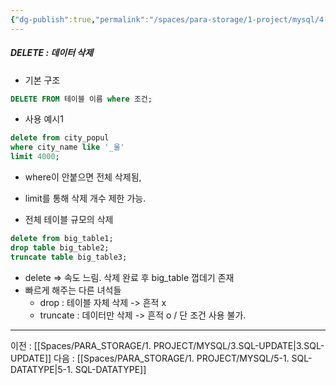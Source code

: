 ```yaml
---
{"dg-publish":true,"permalink":"/spaces/para-storage/1-project/mysql/4-sql-delete/"}
---
```


##### DELETE : 데이터 삭제
- 기본 구조
```sql
DELETE FROM 테이블 이름 where 조건;
```

- 사용 예시1
```SQL
delete from city_popul
where city_name like '_울'
limit 4000;
```
- where이 안붙으면 전체 삭제됨,
- limit를 통해 삭제 개수 제한 가능.


- 전체 테이블 규모의 삭제
```sql
delete from big_table1;
drop table big_table2;
truncate table big_table3;
```
- delete => 속도 느림. 삭제 완료 후 big_table 껍데기 존재
- 빠르게 해주는 다른 녀석들
	- drop : 테이블 자체 삭제 -> 흔적 x
	- truncate  : 데이터만 삭제 -> 흔적 o / 단 조건 사용 불가.
---
이전 : [[Spaces/PARA_STORAGE/1. PROJECT/MYSQL/3.SQL-UPDATE\|3.SQL-UPDATE]]
다음 : [[Spaces/PARA_STORAGE/1. PROJECT/MYSQL/5-1. SQL-DATATYPE\|5-1. SQL-DATATYPE]]